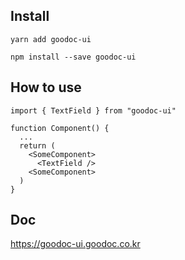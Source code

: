## Install

```
yarn add goodoc-ui

npm install --save goodoc-ui
```

## How to use

```
import { TextField } from "goodoc-ui"

function Component() {
  ...
  return (
    <SomeComponent>
      <TextField />
    <SomeComponent>
  )
}
```

## Doc
https://goodoc-ui.goodoc.co.kr
